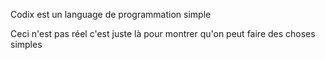 Codix est un language de programmation simple

Ceci n'est pas réel c'est juste là pour montrer qu'on peut faire des choses simples
